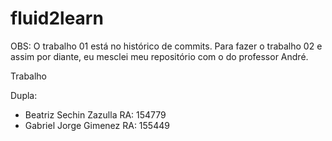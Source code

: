 # fluid2learn

OBS: O trabalho 01 está no histórico de commits. Para fazer o trabalho 02 e assim por diante, eu mesclei meu repositório com o do professor André.

Trabalho

Dupla:
- Beatriz Sechin Zazulla  RA: 154779
- Gabriel Jorge Gimenez   RA: 155449
